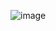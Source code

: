 ![image](https://user-images.githubusercontent.com/627486/45523013-8da41000-b77b-11e8-9503-7063dd991372.png)
